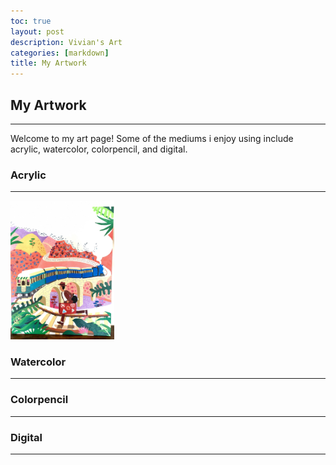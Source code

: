 ```yaml
---
toc: true
layout: post
description: Vivian's Art
categories: [markdown]
title: My Artwork
---
```

<h2>My Artwork</h2>
<hr>
<p>Welcome to my art page! Some of the mediums i enjoy using include acrylic, watercolor, colorpencil, and digital.</p>

<h3>Acrylic</h3>
<hr>
<p float="left">
    <img src ="https://github.com/vivianknee/FastPages/blob/master/images/acrylic2.jpg?raw=true" width="33%"/>
</p>
<h3>Watercolor</h3>
<hr>
<h3>Colorpencil</h3>
<hr>
<h3>Digital</h3>
<hr>
